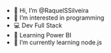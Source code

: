 - 👋 Hi, I’m @RaquelSSilveira
- 👀 I’m interested in programming
- 💻 Dev Full Stack
- 🌱 Learning Power BI 
- 🌱 I’m currently learning node.js


<!---
RaquelSSilveira/RaquelSSilveira is a ✨ special ✨ repository because its `README.md` (this file) appears on your GitHub profile.
You can click the Preview link to take a look at your changes.
--->
